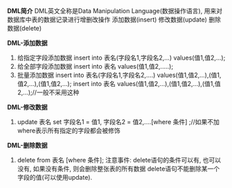 **DML简介**
DML英文全称是Data Manipulation Language(数据操作语言), 用来对数据库中表的数据记录进行增删改操作
添加数据(insert)  修改数据(update)  删除数据(delete)

**DML-添加数据**
1. 给指定字段添加数据
	 insert into 表名(字段名1,字段名2,...) values(值1,值2,...);
2. 给全部字段添加数据
	 insert into 表名 values(值1,值2,.....);
3. 批量添加数据
	 insert into 表名(字段名1,字段名2,....) values(值1,值2,...),(值1,值2,...),(值1,值2,...);
	 insert into 表名 values(值1,值2,...),(值1,值2,...),(值1,值2,...);//一般不采用这种

**DML-修改数据**
1. update 表名 set 字段名1 = 值1, 字段名2 = 值2,....[where 条件] ;//如果不加where表示所有指定的字段都会被修饰

**DML-删除数据**
1. delete from 表名 [where 条件];
注意事件: delete语句的条件可以有, 也可以没有, 如果没有条件, 则会删除整张表的所有数据     delete语句不能删除某一个字段的值(可以使用update).
